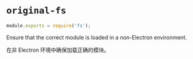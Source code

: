 ﻿
`original-fs`
=============

```js
module.exports = require('fs');
```

Ensure that the correct module is loaded in a non-Electron environment.

在非 Electron 环境中确保加载正确的模块。
